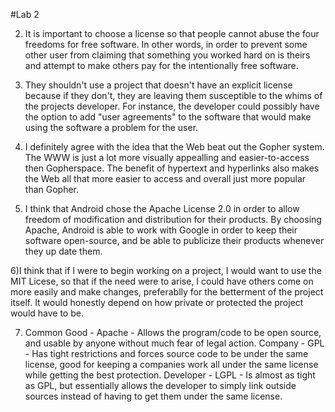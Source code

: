 #Lab 2

2) It is important to choose a license so that people cannot abuse the four freedoms for free software. In other words, in order to prevent some other user from claiming that something you worked hard on is theirs and attempt to make others pay for the intentionally free software. 

3) They shouldn't use a project that doesn't have an explicit license because if they don't, they are leaving them susceptible to the whims of the projects developer. For instance, the developer could possibly have the option to add "user agreements" to the software that would make using the software a problem for the user. 

4) I definitely agree with the idea that the Web beat out the Gopher system. The WWW is just a lot more visually appealling and easier-to-access then Gopherspace. The benefit of hypertext and hyperlinks also makes the Web all that more easier to access and overall just more popular than Gopher. 

5) I think that Android chose the Apache License 2.0 in order to allow freedom of modification and distribution for their products. By choosing Apache, Android is able to work with Google in order to keep their software open-source, and be able to publicize their products whenever they up date them. 

6)I think that if I were to begin working on a project, I would want to use the MIT Licese, so that if the need were to arise, I could have others come on more easily and make changes, preferablly for the betterment of the project itself. It would honestly depend on how private or protected the project would have to be. 

7) Common Good - Apache - Allows the program/code to be open source, and usable by anyone without much fear of legal action.
Company - GPL - Has tight restrictions and forces source code to be under the same license, good for keeping a companies       work all under the same license while getting the best protection.
Developer - LGPL - Is almost as tight as GPL, but essentially allows the developer to simply link outside sources instead of    having to get them under the same license. 
   
